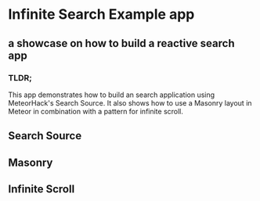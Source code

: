 # Infinite Search Example app

## a showcase on how to build a reactive search app

### TLDR;
This app demonstrates how to build an search application using MeteorHack's Search Source. It also shows how to use a Masonry layout in Meteor in combination with a pattern for infinite scroll.

## Search Source

## Masonry

## Infinite Scroll
